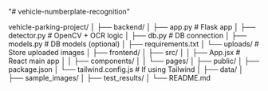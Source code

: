 "# vehicle-numberplate-recognition" 


vehicle-parking-project/
│
├── backend/
│   ├── app.py          # Flask app
│   ├── detector.py     # OpenCV + OCR logic
│   ├── db.py           # DB connection
│   ├── models.py       # DB models (optional)
│   ├── requirements.txt
│   └── uploads/        # Store uploaded images
│
├── frontend/
│   ├── src/
│   │   ├── App.jsx     # React main app
│   │   ├── components/
│   │   └── pages/
│   ├── public/
│   ├── package.json
│   └── tailwind.config.js  # If using Tailwind
│
├── data/
│   ├── sample_images/
│   ├── test_results/
│
└── README.md

